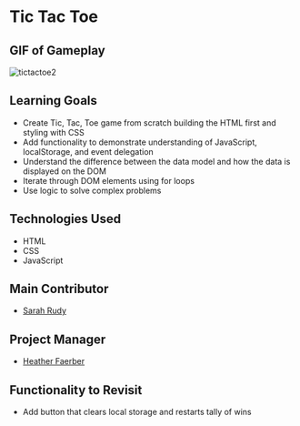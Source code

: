 # Tic Tac Toe

## GIF of Gameplay

![tictactoe2](https://user-images.githubusercontent.com/78389005/122148845-5e34fd00-ce18-11eb-912c-d59f027fc57d.gif)


## Learning Goals

* Create Tic, Tac, Toe game from scratch building the HTML first and styling with CSS
* Add functionality to demonstrate understanding of JavaScript, localStorage, and event delegation 
* Understand the difference between the data model and how the data is displayed on the DOM
* Iterate through DOM elements using for loops
* Use logic to solve complex problems 

## Technologies Used

* HTML
* CSS
* JavaScript

## Main Contributor

* [Sarah Rudy](https://github.com/sarahrudy)

## Project Manager

* [Heather Faerber](https://github.com/hfaerber)

## Functionality to Revisit

* Add button that clears local storage and restarts tally of wins

